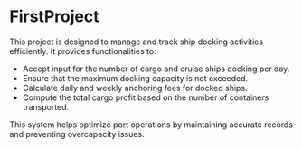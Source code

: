 # FirstProject

This project is designed to manage and track ship docking activities efficiently. It provides functionalities to:

- Accept input for the number of cargo and cruise ships docking per day.
- Ensure that the maximum docking capacity is not exceeded.
- Calculate daily and weekly anchoring fees for docked ships.
- Compute the total cargo profit based on the number of containers transported.


This system helps optimize port operations by maintaining accurate records and preventing overcapacity issues.